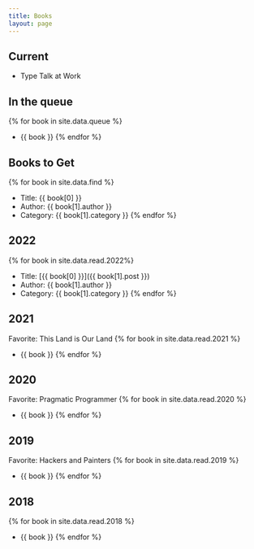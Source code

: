 ```yaml
---
title: Books
layout: page
---
```

## Current
- Type Talk at Work

## In the queue
{% for book in site.data.queue %}
  - {{ book }}
{% endfor %}

## Books to Get
{% for book in site.data.find %}
- Title: {{ book[0] }}
- Author: {{ book[1].author }}
- Category: {{ book[1].category }}
{% endfor %}

## 2022
{% for book in site.data.read.2022%}
- Title: [{{ book[0] }}]({{ book[1].post }})
- Author: {{ book[1].author }}
- Category: {{ book[1].category }}
{% endfor %}

## 2021
Favorite: This Land is Our Land
{% for book in site.data.read.2021 %}
- {{ book }}
{% endfor %}

## 2020
Favorite: Pragmatic Programmer
{% for book in site.data.read.2020 %}
- {{ book }}
{% endfor %}

## 2019
Favorite: Hackers and Painters
{% for book in site.data.read.2019 %}
- {{ book }}
{% endfor %}

## 2018
{% for book in site.data.read.2018 %}
- {{ book }}
{% endfor %}
